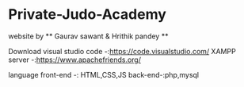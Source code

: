 # Private-Judo-Academy
website by ** Gaurav sawant & Hrithik pandey **

Download
visual studio code -:https://code.visualstudio.com/
XAMPP server -:https://www.apachefriends.org/

language
front-end -: HTML,CSS,JS
back-end-:php,mysql
